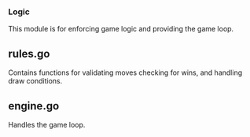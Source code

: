 ### Logic

This module is for enforcing game logic and providing the game loop.

## rules.go

Contains functions for validating moves checking for wins, and handling draw conditions.

## engine.go

Handles the game loop.
